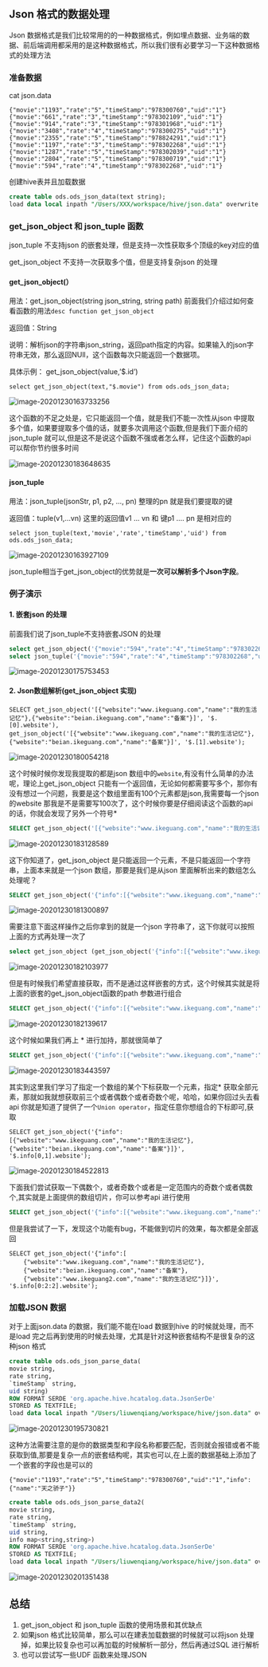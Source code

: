 ## Json 格式的数据处理

Json 数据格式是我们比较常用的的一种数据格式，例如埋点数据、业务端的数据、前后端调用都采用的是这种数据格式，所以我们很有必要学习一下这种数据格式的处理方法

### 准备数据

 cat json.data

```
{"movie":"1193","rate":"5","timeStamp":"978300760","uid":"1"}
{"movie":"661","rate":"3","timeStamp":"978302109","uid":"1"}
{"movie":"914","rate":"3","timeStamp":"978301968","uid":"1"}
{"movie":"3408","rate":"4","timeStamp":"978300275","uid":"1"}
{"movie":"2355","rate":"5","timeStamp":"978824291","uid":"1"}
{"movie":"1197","rate":"3","timeStamp":"978302268","uid":"1"}
{"movie":"1287","rate":"5","timeStamp":"978302039","uid":"1"}
{"movie":"2804","rate":"5","timeStamp":"978300719","uid":"1"}
{"movie":"594","rate":"4","timeStamp":"978302268","uid":"1"}
```

创建hive表并且加载数据

```sql
create table ods.ods_json_data(text string);
load data local inpath "/Users/XXX/workspace/hive/json.data" overwrite into table ods.ods_json_data;
```

### get_json_object 和 json_tuple 函数

json_tuple 不支持json 的嵌套处理，但是支持一次性获取多个顶级的key对应的值

get_json_object 不支持一次获取多个值，但是支持复杂json 的处理

#### get_json_object(）

用法：get_json_object(string json_string, string path)  前面我们介绍过如何查看函数的用法`desc function get_json_object`

返回值：String

说明：解析json的字符串json_string，返回path指定的内容。如果输入的json字符串无效，那么返回NUll，这个函数每次只能返回一个数据项。

具体示例： get_json_object(value,’$.id’)

`select get_json_object(text,"$.movie") from ods.ods_json_data;`

![image-20201230163733256](https://kingcall.oss-cn-hangzhou.aliyuncs.com/blog/img/image-20201230163733256.png)

这个函数的不足之处是，它只能返回一个值，就是我们不能一次性从json 中提取多个值，如果要提取多个值的话，就要多次调用这个函数,但是我们下面介绍的json_tuple 就可以,但是这不是说这个函数不强或者怎么样，记住这个函数的api 可以帮你节约很多时间

![image-20201230183648635](https://kingcall.oss-cn-hangzhou.aliyuncs.com/blog/img/image-20201230183648635.png)

#### json_tuple

用法：json_tuple(jsonStr, p1, p2, ..., pn) 整理的pn 就是我们要提取的键

返回值：tuple(v1,...vn) 这里的返回值v1 ... vn 和 键p1 .... pn 是相对应的

`select json_tuple(text,'movie','rate','timeStamp','uid') from ods.ods_json_data;`

![image-20201230163927109](https://kingcall.oss-cn-hangzhou.aliyuncs.com/blog/img/image-20201230163927109.png)

json_tuple相当于get_json_object的优势就是**一次可以解析多个Json字段**。

### 例子演示

#### 1. 嵌套json 的处理

前面我们说了json_tuple不支持嵌套JSON 的处理

```sql
select get_json_object('{"movie":"594","rate":"4","timeStamp":"978302268","uid":"1","info":{"name":"天之骄子"}}',"$.info.name")
select json_tuple('{"movie":"594","rate":"4","timeStamp":"978302268","uid":"1","info":{"name":"天之骄子"}}',"info.name")
```

![image-20201230175753453](https://kingcall.oss-cn-hangzhou.aliyuncs.com/blog/img/image-20201230175753453.png)

#### 2. Json数组解析(get_json_object 实现)

```
SELECT get_json_object('[{"website":"www.ikeguang.com","name":"我的生活记忆"},{"website":"beian.ikeguang.com","name":"备案"}]', '$.[0].website'), get_json_object('[{"website":"www.ikeguang.com","name":"我的生活记忆"},{"website":"beian.ikeguang.com","name":"备案"}]', '$.[1].website');
```

![image-20201230180054218](https://kingcall.oss-cn-hangzhou.aliyuncs.com/blog/img/image-20201230180054218.png)

这个时候时候你发现我提取的都是json 数组中的`website`,有没有什么简单的办法呢，理论上get_json_object 只能有一个返回值，无论如何都需要写多个，那你有没有想过一个问题，我要是这个数组里面有100个元素都是json,我需要每一个json 的website 那我是不是需要写100次了，这个时候你要是仔细阅读这个函数的api 的话，你就会发现了另外一个符号\*

```sql
SELECT get_json_object('[{"website":"www.ikeguang.com","name":"我的生活记忆"},{"website":"beian.ikeguang.com","name":"备案"}]', '$.[*].website')
```

![image-20201230183128589](https://kingcall.oss-cn-hangzhou.aliyuncs.com/blog/img/image-20201230183128589.png)

这下你知道了，get_json_object 是只能返回一个元素，不是只能返回一个字符串，上面本来就是一个json 数组，那要是我们是从json 里面解析出来的数组怎么处理呢？

```sql
SELECT get_json_object('{"info":[{"website":"www.ikeguang.com","name":"我的生活记忆"},{"website":"beian.ikeguang.com","name":"备案"}]}', '$.info');
```

![image-20201230181300897](https://kingcall.oss-cn-hangzhou.aliyuncs.com/blog/img/image-20201230181300897.png)

需要注意下面这样操作之后你拿到的就是一个json 字符串了，这下你就可以按照上面的方式再处理一次了

```sql
select get_json_object (get_json_object('{"info":[{"website":"www.ikeguang.com","name":"我的生活记忆"},{"website":"beian.ikeguang.com","name":"备案"}]}', '$.info' ),'$.[1].website');
```

![image-20201230182103977](https://kingcall.oss-cn-hangzhou.aliyuncs.com/blog/img/image-20201230182103977.png)

但是有时候我们希望直接获取，而不是通过这样嵌套的方式，这个时候其实就是将上面的嵌套的get_json_object函数的path 参数进行组合

```sql
SELECT get_json_object('{"info":[{"website":"www.ikeguang.com","name":"我的生活记忆"},{"website":"beian.ikeguang.com","name":"备案"}]}', '$.info[1].website');
```

![image-20201230182139617](https://kingcall.oss-cn-hangzhou.aliyuncs.com/blog/img/image-20201230182139617.png)

这个时候如果我们再上 \* 进行加持，那就很简单了

```sql
SELECT get_json_object('{"info":[{"website":"www.ikeguang.com","name":"我的生活记忆"},{"website":"beian.ikeguang.com","name":"备案"}]}', '$.info[*].website');
```

![image-20201230183443597](https://kingcall.oss-cn-hangzhou.aliyuncs.com/blog/img/image-20201230183443597.png)

其实到这里我们学习了指定一个数组的某个下标获取一个元素，指定\* 获取全部元素，那就如我就想获取前三个或者偶数个或者奇数个呢，哈哈，如果你回过头去看api 你就是知道了提供了一个`Union operator`，指定任意你想组合的下标即可,获取

```
SELECT get_json_object('{"info":[{"website":"www.ikeguang.com","name":"我的生活记忆"},{"website":"beian.ikeguang.com","name":"备案"}]}', '$.info[0,1].website');
```

![image-20201230184522813](https://kingcall.oss-cn-hangzhou.aliyuncs.com/blog/img/image-20201230184522813.png)

下面我们尝试获取一下偶数个，或者奇数个或者是一定范围内的奇数个或者偶数个,其实就是上面提供的数组切片，你可以参考api 进行使用

```sql
SELECT get_json_object('{"info":[{"website":"www.ikeguang.com","name":"我的生活记忆"},{"website":"beian.ikeguang.com","name":"备案"},{"website":"www.ikeguang2.com","name":"我的生活记忆"}]}', '$.info[0:2:2].website');
```

但是我尝试了一下，发现这个功能有bug，不能做到切片的效果，每次都是全部返回

```
SELECT get_json_object('{"info":[
	{"website":"www.ikeguang.com","name":"我的生活记忆"},
	{"website":"beian.ikeguang.com","name":"备案"},
	{"website":"www.ikeguang2.com","name":"我的生活记忆"}]}', '$.info[0:2:2].website');
```



### 加载JSON 数据

对于上面json.data 的数据，我们能不能在load 数据到hive 的时候就处理，而不是load 完之后再到使用的时候去处理，尤其是针对这种嵌套结构不是很复杂的这种json 格式

```sql
create table ods.ods_json_parse_data(
movie string,
rate string,
`timeStamp` string,
uid string)
ROW FORMAT SERDE 'org.apache.hive.hcatalog.data.JsonSerDe'
STORED AS TEXTFILE;
load data local inpath "/Users/liuwenqiang/workspace/hive/json.data" overwrite into table ods.ods_json_parse_data;
```

![image-20201230195730821](https://kingcall.oss-cn-hangzhou.aliyuncs.com/blog/img/image-20201230195730821.png)

这种方法需要注意的是你的数据类型和字段名称都要匹配，否则就会报错或者不能获取到值,那要是复杂一点的嵌套结构呢，其实也可以,在上面的数据基础上添加了一个嵌套的字段也是可以的

```
{"movie":"1193","rate":"5","timeStamp":"978300760","uid":"1","info":{"name":"天之骄子"}}
```

```sql
create table ods.ods_json_parse_data2(
movie string,
rate string,
`timeStamp` string,
uid string,
info map<string,string>)
ROW FORMAT SERDE 'org.apache.hive.hcatalog.data.JsonSerDe'
STORED AS TEXTFILE;
load data local inpath "/Users/liuwenqiang/workspace/hive/json.data" overwrite into table ods.ods_json_parse_data2;
```

![image-20201230201351438](https://kingcall.oss-cn-hangzhou.aliyuncs.com/blog/img/image-20201230201351438.png)

## 总结

1. get_json_object 和 json_tuple 函数的使用场景和其优缺点
2. 如果json 格式比较简单，那么可以在建表加载数据的时候就可以将json 处理掉，如果比较复杂也可以再加载的时候解析一部分，然后再通过SQL 进行解析
3. 也可以尝试写一些UDF 函数来处理JSON 

